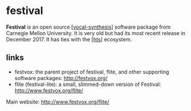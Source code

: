 # festival

**Festival** is an open source [[vocal-synthesis]] software package from Carnegie Mellon University.  It is very old but had its most recent release in December 2017. It has ties with the [[hts]] ecosystem.

## links

* festvox: the parent project of festival, flite, and other supporting software packages: <http://festvox.org/>
* flite (festival-lite): a small, slimmed-down version of Festival: <http://www.festvox.org/flite/>

Main website: <http://www.festvox.org/flite/>

[//begin]: # "Autogenerated link references for markdown compatibility"
[vocal-synthesis]: vocal-synthesis "vocal synthesis"
[hts]: hts "HTS"
[//end]: # "Autogenerated link references"
